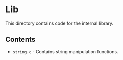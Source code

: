 # Lib
This directory contains code for the internal library.

## Contents
- `string.c` - Contains string manipulation functions.
